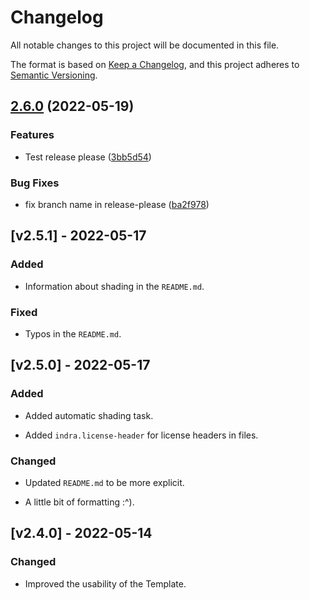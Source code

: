 # Changelog

All notable changes to this project will be documented in this file.

The format is based on [Keep a Changelog](http://keepachangelog.com/),
and this project adheres to [Semantic Versioning](http://semver.org/).

## [2.6.0](https://github.com/Xpdustry/TemplatePlugin/compare/v2.5.1...v2.6.0) (2022-05-19)

### Features

* Test release please ([3bb5d54](https://github.com/Xpdustry/TemplatePlugin/commit/3bb5d542dc8ba77583a837b2e21b89ea4f94a658))

### Bug Fixes

* fix branch name in release-please ([ba2f978](https://github.com/Xpdustry/TemplatePlugin/commit/ba2f978c33bac4993f316eb58f062f8a18c007fa))

## [v2.5.1] - 2022-05-17

### Added

- Information about shading in the `README.md`.

### Fixed

- Typos in the `README.md`.

## [v2.5.0] - 2022-05-17

### Added

- Added automatic shading task.

- Added `indra.license-header` for license headers in files.

### Changed

- Updated `README.md` to be more explicit.

- A little bit of formatting :^).

## [v2.4.0] - 2022-05-14

### Changed

- Improved the usability of the Template.

